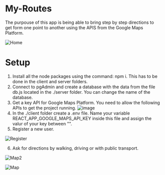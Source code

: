 # My-Routes 

The purpouse of this app is being able to bring step by step directions to get form one point to another using the APIS from the Google Maps Platform.  

![Home](https://user-images.githubusercontent.com/98613001/178827644-d642d5cf-726f-41e1-9926-8b863e8bd523.JPG)

# Setup 

1) Install all the node packages using the command: npm i. This has to be done in the client and server folders. 
2) Connect to pgAdmin and create a database with the data from the file db.js located in the ./server folder. You can change the name of the database. 
3) Get a key API for Google Maps Platform. You need to allow the following APIs to get the project running. 
![image](https://user-images.githubusercontent.com/98613001/178827300-f4ec1f93-a33e-4c4d-b906-792724dbe750.png) 
4) In the ./client folder create a .env file. Name your variable REACT_APP_GOOGLE_MAPS_API_KEY inside this file and assign the valur of your key between "". 
5) Register a new user.  

![Register](https://user-images.githubusercontent.com/98613001/178828521-33072bb2-191f-4ca5-bbb7-1c4eaf933abd.jpg)


6) Ask for directions by walking, driving or with public transport. 

![Map2](https://user-images.githubusercontent.com/98613001/178828538-316d6b14-91b7-4601-a81b-c795de2d9248.jpg)

![Map](https://user-images.githubusercontent.com/98613001/178828160-1f80d644-255a-48f4-a0cf-94774c87885f.jpg)


